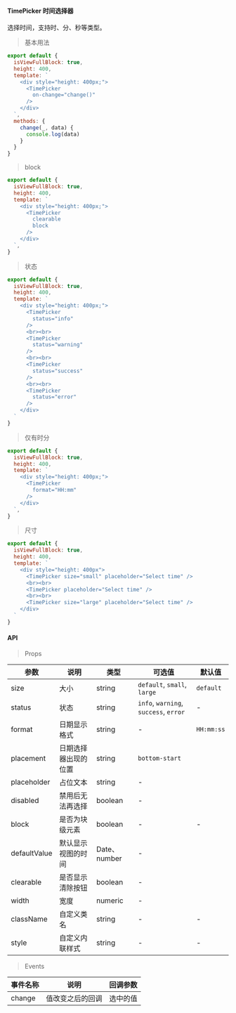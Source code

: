 #### TimePicker 时间选择器

选择时间，支持时、分、秒等类型。

> 基本用法

```js
export default {
  isViewFullBlock: true,
  height: 400,
  template: `
    <div style="height: 400px;">
      <TimePicker
        on-change="change()"
      />
    </div>
  `,
  methods: {
    change(_, data) {
      console.log(data)
    }
  }
}
```

> block

```js
export default {
  isViewFullBlock: true,
  height: 400,
  template: `
    <div style="height: 400px;">
      <TimePicker
        clearable
        block
      />
    </div>
  `,
}
```

> 状态

```js
export default {
  isViewFullBlock: true,
  height: 400,
  template: `
    <div style="height: 400px;">
      <TimePicker
        status="info"
      />
      <br><br>
      <TimePicker
        status="warning"
      />
      <br><br>
      <TimePicker
        status="success"
      />
      <br><br>
      <TimePicker
        status="error"
      />
    </div>
  `
}
```

> 仅有时分

```js
export default {
  isViewFullBlock: true,
  height: 400,
  template: `
    <div style="height: 400px;">
      <TimePicker
        format="HH:mm"
      />
    </div>
  `,
}
```

> 尺寸

```js
export default {
  isViewFullBlock: true,
  height: 400,
  template: `
    <div style="height: 400px">
      <TimePicker size="small" placeholder="Select time" />
      <br><br>
      <TimePicker placeholder="Select time" />
      <br><br>
      <TimePicker size="large" placeholder="Select time" />
    </div>
  `
}
```

#### API

> Props

参数 | 说明 | 类型 | 可选值 | 默认值
---|---|---|---|---
size | 大小 | string | `default`, `small`, `large` | `default`
status | 状态 | string | `info`, `warning`, `success`, `error` | -
format | 日期显示格式 | string | - | `HH:mm:ss`
placement | 日期选择器出现的位置 | string | `bottom-start`
placeholder | 占位文本 | string | -
disabled | 禁用后无法再选择 | boolean | -
block | 是否为块级元素 | boolean | - | -
defaultValue | 默认显示视图的时间 | Date、number | -
clearable | 是否显示清除按钮 | boolean | -
width | 宽度 | numeric | -
className | 自定义类名 | string | - | -
style | 自定义内联样式 | string | - | -

> Events

事件名称 | 说明 | 回调参数
---|---|---
change | 值改变之后的回调 | 选中的值